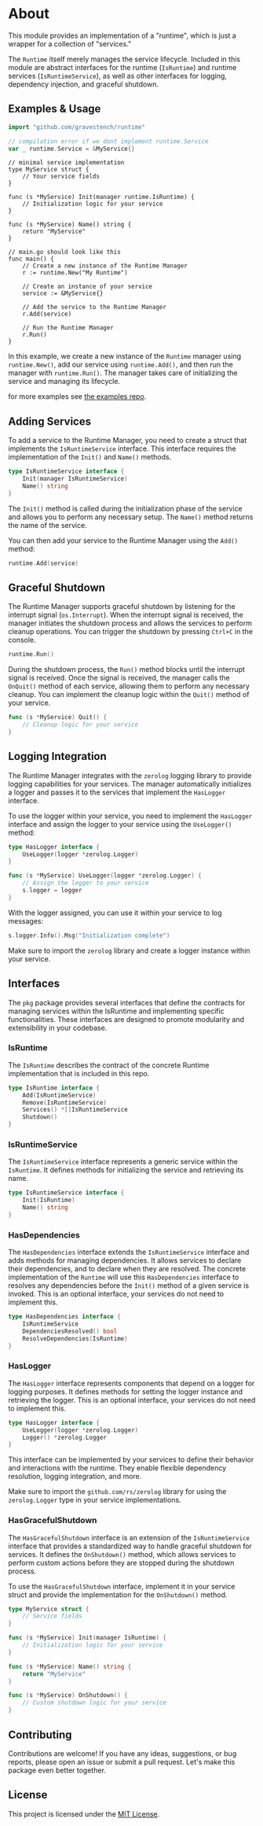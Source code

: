 # About

This module provides an implementation of a "runtime", which is just a wrapper 
for a collection of "services."

The `Runtime` itself merely manages the service lifecycle. Included in this
module are abstract interfaces for the runtime (`IsRuntime`) and runtime 
services (`IsRuntimeService`), as well as other interfaces for logging, 
dependency injection, and graceful shutdown.

## Examples & Usage
```go
import "github.com/gravestench/runtime"
```
```go
// compilation error if we dont implement runtime.Service
var _ runtime.Service = &MyService{}
```
```golang
// minimal service implementation
type MyService struct {
	// Your service fields
}

func (s *MyService) Init(manager runtime.IsRuntime) {
	// Initialization logic for your service
}

func (s *MyService) Name() string {
	return "MyService"
}
```
```golang
// main.go should look like this
func main() {
	// Create a new instance of the Runtime Manager
	r := runtime.New("My Runtime")

	// Create an instance of your service
	service := &MyService{}

	// Add the service to the Runtime Manager
	r.Add(service)

	// Run the Runtime Manager
	r.Run()
}
```

In this example, we create a new instance of the `Runtime` manager using `runtime.New()`,
add our service using `runtime.Add()`, and then run the manager with `runtime.Run()`.
The manager takes care of initializing the service and managing its lifecycle.

for more examples see [the examples repo](https://github.com/gravestench/runtime-examples).

## Adding Services

To add a service to the Runtime Manager, you need to create a struct that implements the
`IsRuntimeService` interface. This interface requires the implementation of the
`Init()` and `Name()` methods.

```go
type IsRuntimeService interface {
	Init(manager IsRuntimeService)
	Name() string
}
```

The `Init()` method is called during the initialization phase of the service and allows
you to perform any necessary setup. The `Name()` method returns the name of the service.

You can then add your service to the Runtime Manager using the `Add()` method:

```go
runtime.Add(service)
```

## Graceful Shutdown

The Runtime Manager supports graceful shutdown by listening for the interrupt signal
(`os.Interrupt`). When the interrupt signal is received, the manager initiates the
shutdown process and allows the services to perform cleanup operations. You can trigger
the shutdown by pressing `Ctrl+C` in the console.

```go
runtime.Run()
```

During the shutdown process, the `Run()` method blocks until the interrupt signal is
received. Once the signal is received, the manager calls the `OnQuit()` method of each
service, allowing them to perform any necessary cleanup. You can implement the cleanup
logic within the `Quit()` method of your service.

```go
func (s *MyService) Quit() {
	// Cleanup logic for your service
}
```

## Logging Integration

The Runtime Manager integrates with the `zerolog` logging library to provide logging
capabilities for your services. The manager automatically initializes a logger and passes
it to the services that implement the `HasLogger` interface.

To use the logger within your service, you need to implement the `HasLogger` interface
and assign the logger to your service using the `UseLogger()` method:

```go
type HasLogger interface {
	UseLogger(logger *zerolog.Logger)
}
```

```go
func (s *MyService) UseLogger(logger *zerolog.Logger) {
	// Assign the logger to your service
	s.logger = logger
}
```

With the logger assigned, you can use it within your service to log messages:

```go
s.logger.Info().Msg("Initialization complete")
```

Make sure to import the `zerolog` library and create a logger instance within your
service.

## Interfaces

The `pkg` package provides several interfaces that define the contracts for managing
services within the IsRuntime and implementing specific functionalities. These
interfaces are designed to promote modularity and extensibility in your codebase.

### IsRuntime

The `IsRuntime` describes the contract of the concrete Runtime implementation that
is included in this repo.

```go
type IsRuntime interface {
    Add(IsRuntimeService)
    Remove(IsRuntimeService)
    Services() *[]IsRuntimeService
    Shutdown()
}
```

### IsRuntimeService

The `IsRuntimeService` interface represents a generic service within the
`IsRuntime`. It defines methods for initializing the service and retrieving its
name.

```go
type IsRuntimeService interface {
    Init(IsRuntime)
    Name() string
}
```

### HasDependencies

The `HasDependencies` interface extends the `IsRuntimeService` interface and
adds methods for managing dependencies. It allows services to declare their dependencies,
and to declare when they are resolved. The concrete implementation of the `Runtime` will
use this `HasDependencies` interface to resolves any dependencies before the `Init()`
method of a given service is invoked. This is an optional interface, your services do not
need to implement this.

```go
type HasDependencies interface {
	IsRuntimeService
    DependenciesResolved() bool
    ResolveDependencies(IsRuntime)
}
```

### HasLogger

The `HasLogger` interface represents components that depend on a logger for logging
purposes. It defines methods for setting the logger instance and retrieving the logger.
This is an optional interface, your services do not need to implement this.

```go
type HasLogger interface {
    UseLogger(logger *zerolog.Logger)
    Logger() *zerolog.Logger
}
```

This interface can be implemented by your services to define their behavior and
interactions with the runtime. They enable flexible dependency resolution,
logging integration, and more.

Make sure to import the `github.com/rs/zerolog` library for using the `zerolog.Logger`
type in your service implementations.

### HasGracefulShutdown

The `HasGracefulShutdown` interface is an extension of the `IsRuntimeService`
interface that provides a standardized way to handle graceful shutdown for services. It
defines the `OnShutdown()` method, which allows services to perform custom actions before
they are stopped during the shutdown process.

To use the `HasGracefulShutdown` interface, implement it in your service struct and
provide the implementation for the `OnShutdown()` method.

```go
type MyService struct {
	// Service fields
}

func (s *MyService) Init(manager IsRuntime) {
	// Initialization logic for your service
}

func (s *MyService) Name() string {
	return "MyService"
}

func (s *MyService) OnShutdown() {
	// Custom shutdown logic for your service
}
```

## Contributing

Contributions are welcome! If you have any ideas, suggestions, or bug reports, please
open an issue or submit a pull request. Let's make this package even better together.

## License

This project is licensed under the [MIT License](LICENSE).